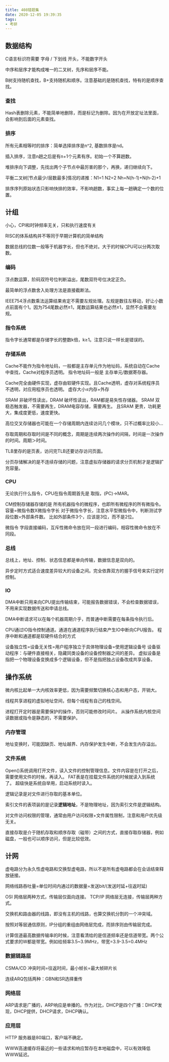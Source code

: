 ```yaml
---
title: 408错题集
date: 2020-12-05 19:39:35
tags:
- 考研
---
```


## 数据结构

C语言标识符需要 字母 / 下划线 开头，不能数字开头



中序和层序才能构成唯一的二叉树，先序和层序不能。

B树支持随机查找，B+支持随机和顺序。注意基础的是随机查找，特有的是顺序查找。

### 查找

Hash表删除元素，不能简单地删除，而是标记为删除。因为在开放定址法里面，会影响到后面的元素查找。

### 排序

所有元素相等时的排序：简单选择排序是n^2, 基数排序是nd。

插入排序，注意n趟之后是有n+1个元素有序。初始一个不算趟数。

堆排序向下调整，先找出两个子节点中最厉害的那个，再换，递归继续向下。

平衡二叉树[节点最少/层数最多]情况的递推：N1=1 N2=2 Nh=N(h-1)+N(h-2)+1

排序序列原始状态只影响快排的效率，不影响趟数，事实上每一趟确定一个数的位置。

<!---more--->

## 计组

小心，CPI和时钟频率无关，只和执行速度有关

RISC的体系结构并不等同于早期计算机的简单结构

数据总线的位数一般等于机器字长，但也不绝对。大于的时候CPU可以分两次取数。


### 编码

浮点数运算，阶码双符号位判断溢出，尾数双符号位决定正负。

最简单的浮点数舍入处理方法是直接截断法。

IEEE754浮点数乘法运算结果肯定不需要左规处理。左规是数往左移动，好让小数点前面有个1。因为754尾数必然≥1，尾数运算结果也必然≥1，显然不会需要左规。


### 指令系统

指令字长通常都是存储字长的整数k倍，k≥1。注意只说一样长是错误的。

### 存储系统
Cache不能作为指令地址码，一般都是主存单元作为地址码，系统自动在Cache中查找，Cache对程序员透明。
指令地址码一般是 主存单元/数据寄存器。

Cache完全由硬件实现，虚存由软硬件实现。且Cache透明，虚存对系统程序员不透明，对应用程序员也透明。
虚存大小≤内存+外存

SRAM 非破坏性读出，DRAM 破坏性读出，RAM都是易失性存储器。
SRAM 双稳态触发器，不需要再生，DRAM电容存储，需要再生。
且SRAM 更贵，功耗更大，集成度更低，速度更快。

高位交叉存储器也可能在一个存储周期内连续访问几个模块，只不过概率比较小...

存取周期和存取时间是不同的概念，周期是连续两次操作的间隔，时间是一次操作的时间。周期＞时间。

TLB里存的是页表，访问完TLB还要访存访问页面。

分页存储解决的是不连续存储的问题，注意虚拟存储器的请求分页机制才是逻辑扩充容量。

### CPU

无论执行什么指令，CPU在指令周期首先是 取指，(PC)->MAR。

CM控制存储器存储的是 所有机器指令的微程序，也即所有微程序的所有微指令。
容量=微指令数X微指令字长
对于微指令字长，注意水平型微指令中，判断测试字段位数=外部条件数。  比如外部条件3个，应该是3位，而不是2位。

微指令 字段直接编码，互斥性微命令放在同一段进行编码，相容性微命令放在不同段。

### 总线

总线上，地址、控制、状态信息都是单向传输，数据信息是双向的。

异步定时方式适合速度差异较大的设备之间。完全依靠双方的握手信号来实行定时控制。


### IO
DMA中断只用来向CPU提出传输结束，可能报告数据错误，不会检查数据错误，不用来实现数据传送和申请总线。

DMA中断请求可以在每个机器周期介乎，而普通中断需要在每条指令执行后。


CPU通过IO指令控制通道。通道在通道程序执行结束产生IO中断向CPU报告。
程序中断和通道都是软硬件结合的方式


设备独立性=设备无关性=用户程序独立于具体物理设备=使用逻辑设备号
设备驱动程序：与硬件直接相关，隐藏同类设备的设备控制器之间的差异。
虚拟设备是指把一个物理设备变换成多个逻辑设备，但不是指把独占设备改成共享设备。


## 操作系统

微内核比起单一大内核效率更低，因为需要频繁切换核心态和用户态，开销大。

线程共享进程的虚拟地址空间，但每个线程有自己的栈空间。

进程打开定时器是需要保护的操作，否则可能修改时间片。
从操作系统内核空间读数据或指令是静态的，不需要保护。

### 内存管理

地址变换时，可能因缺页、地址越界、内存保护发生中断，不会发生内存溢出。

### 文件系统
Open()系统调用打开文件，读入文件的控制管理信息。文件内容是在打开之后，需要使用文件的时候，再读入。
FAT表是在挂载文件系统的时候就读入到系统了。
超级快是系统自举用，启动系统时读入。

逻辑记录是对文件进行存取的基本单位。

索引文件的表项装的是记录**逻辑地址**，不是物理地址，因为索引文件是逻辑结构。

对文件访问权限的管理，通常由用户访问权限+文件属性限制，注意和用户优先级无关。

直接存取是介于随机存取和顺序存取（磁带）之间的方式，直接存取存储器，例如磁盘，一般也可以顺序访问，但是比较低效。



## 计网

虚电路分为永久性虚电路和交换型虚电路，所以不是所有虚电路都会在会话结束释放链接。

网络线路吞吐量=单位时间内通过的数据量=发送bit/(发送时延+往返时延)

OSI 网络层两种方式，传输层仅面向连接。
TCP/IP 网络层无连接，传输层两种方式。

交换机和路由器的线路，即没有主机的线路，也算交换机分割的一个冲突域。

按照对等层通信原则，IP分组的重组由网络层完成，而排序则由传输层完成。

计算信道最高数据传输率的时候，注意看清给的是信道频率还是信道带宽。两个公式要求的W都是带宽。例如给频率3.5~3.9MHz，带宽=3.9-3.5=0.4MHz

### 数据链路层 

CSMA/CD 冲突时间=往返时间，最小帧长=最大帧碎片长

连续ARQ包括两种：GBN和SR选择重传

### 网络层

ARP请求是广播的，ARP响应是单播的。作为对比，DHCP是四个广播：DHCP发现，DHCP提供，DHCP请求，DHCP确认。

### 应用层

HTTP 服务器是80端口，客户端不确定。

WWW高速缓存将最近的一些请求和响应暂存在本地磁盘中，可以有效降低WWW延迟。